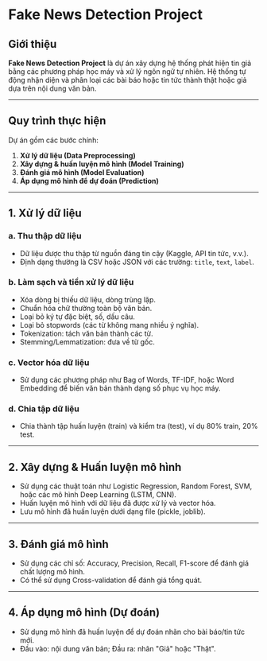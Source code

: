 # Fake News Detection Project

## Giới thiệu

**Fake News Detection Project** là dự án xây dựng hệ thống phát hiện tin giả bằng các phương pháp học máy và xử lý ngôn ngữ tự nhiên. Hệ thống tự động nhận diện và phân loại các bài báo hoặc tin tức thành thật hoặc giả dựa trên nội dung văn bản.

---

## Quy trình thực hiện

Dự án gồm các bước chính:

1. **Xử lý dữ liệu (Data Preprocessing)**
2. **Xây dựng & huấn luyện mô hình (Model Training)**
3. **Đánh giá mô hình (Model Evaluation)**
4. **Áp dụng mô hình để dự đoán (Prediction)**

---

## 1. Xử lý dữ liệu

### a. Thu thập dữ liệu

- Dữ liệu được thu thập từ nguồn đáng tin cậy (Kaggle, API tin tức, v.v.).
- Định dạng thường là CSV hoặc JSON với các trường: `title`, `text`, `label`.

### b. Làm sạch và tiền xử lý dữ liệu

- Xóa dòng bị thiếu dữ liệu, dòng trùng lặp.
- Chuẩn hóa chữ thường toàn bộ văn bản.
- Loại bỏ ký tự đặc biệt, số, dấu câu.
- Loại bỏ stopwords (các từ không mang nhiều ý nghĩa).
- Tokenization: tách văn bản thành các từ.
- Stemming/Lemmatization: đưa về từ gốc.

### c. Vector hóa dữ liệu

- Sử dụng các phương pháp như Bag of Words, TF-IDF, hoặc Word Embedding để biến văn bản thành dạng số phục vụ học máy.

### d. Chia tập dữ liệu

- Chia thành tập huấn luyện (train) và kiểm tra (test), ví dụ 80% train, 20% test.

---

## 2. Xây dựng & Huấn luyện mô hình

- Sử dụng các thuật toán như Logistic Regression, Random Forest, SVM, hoặc các mô hình Deep Learning (LSTM, CNN).
- Huấn luyện mô hình với dữ liệu đã được xử lý và vector hóa.
- Lưu mô hình đã huấn luyện dưới dạng file (pickle, joblib).

---

## 3. Đánh giá mô hình

- Sử dụng các chỉ số: Accuracy, Precision, Recall, F1-score để đánh giá chất lượng mô hình.
- Có thể sử dụng Cross-validation để đánh giá tổng quát.

---

## 4. Áp dụng mô hình (Dự đoán)

- Sử dụng mô hình đã huấn luyện để dự đoán nhãn cho bài báo/tin tức mới.
- Đầu vào: nội dung văn bản; Đầu ra: nhãn "Giả" hoặc "Thật".



